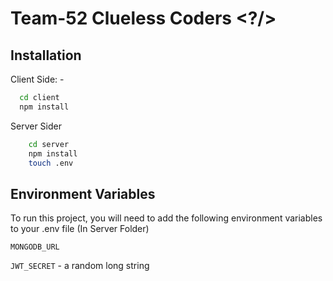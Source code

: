 # Team-52 Clueless Coders <?/>


## Installation

Client Side: -
```bash
  cd client
  npm install
```

Server Sider
```bash
    cd server
    npm install
    touch .env
```



## Environment Variables

To run this project, you will need to add the following environment variables to your .env file (In Server Folder)

`MONGODB_URL` 

`JWT_SECRET` - a random long string 

